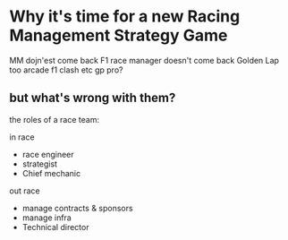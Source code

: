 # Why it's time for a new Racing Management Strategy Game

MM dojn'est come back
F1 race manager doesn't come back
Golden Lap too arcade
f1 clash etc
gp pro?

## but what's wrong with them?

the roles of a race team:

in race
- race engineer
- strategist
- Chief mechanic

out race
- manage contracts & sponsors
- manage infra
- Technical director


